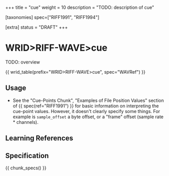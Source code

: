 +++
title = "cue"
weight = 10
description = "TODO: description of cue"

[taxonomies]
spec=["RIFF1991", "RIFF1994"]

[extra]
status = "DRAFT"
+++

# WRID>RIFF-WAVE>cue

TODO: overview

{{ wrid_table(prefix="WRID>RIFF-WAVE>cue", spec="WAVRef") }}

## Usage

* See the "Cue-Points Chunk", "Examples of File Position Values" section of {{ spec(ref="RIFF1991") }} for basic information on interpreting the cue-point values. However, it doesn't clearly specify some things. For example is `sample_offset` a byte offset, or a "frame" offset (sample rate * channels).


## Learning References

## Specification

{{ chunk_specs() }}

